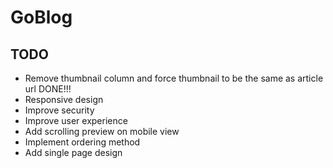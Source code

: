 # GoBlog

## TODO
- Remove thumbnail column and force thumbnail to be the same as article url DONE!!!
- Responsive design
- Improve security
- Improve user experience
- Add scrolling preview on mobile view
- Implement ordering method
- Add single page design
